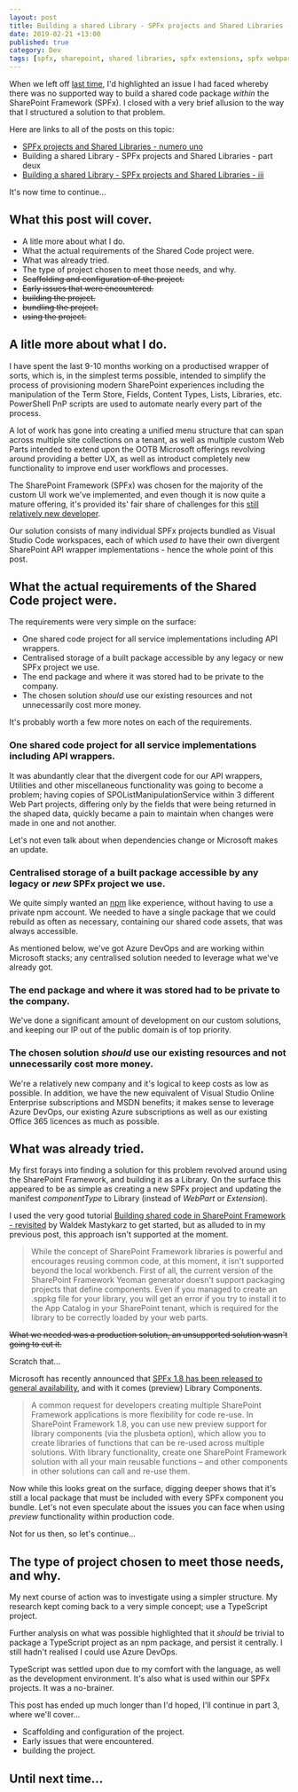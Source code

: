 ```yaml
---
layout: post
title: Building a shared Library - SPFx projects and Shared Libraries - part deux
date: 2019-02-21 +13:00
published: true
category: Dev
tags: [spfx, sharepoint, shared libraries, spfx extensions, spfx webparts, typescript, npm]
---
```


When we left off [last time](https://nateforsyth.github.io/2019-02-15-spfx-projects-and-shared-libraries-part-1/), I'd highlighted an issue I had faced whereby there was no supported way to build a shared code package _within_ the SharePoint Framework (SPFx). I closed with a very brief allusion to the way that I structured a solution to that problem.

Here are links to all of the posts on this topic:
- [SPFx projects and Shared Libraries - numero uno](https://dreamsof.dev/2019-02-15-spfx-projects-and-shared-libraries-part-1/)
- Building a shared Library - SPFx projects and Shared Libraries - part deux
- [Building a shared Library - SPFx projects and Shared Libraries - iii](https://dreamsof.dev/2019-02-21-building-shared-library-spfx-projects-and-shared-libraries-part-3/)

It's now time to continue...

## What this post will cover.

- A litle more about what I do.
- What the actual requirements of the Shared Code project were.
- What was already tried.
- The type of project chosen to meet those needs, and why.
- ~~Scaffolding and configuration of the project.~~
- ~~Early issues that were encountered.~~
- ~~building the project.~~
- ~~bundling the project.~~
- ~~using the project.~~

## A litle more about what I do.

I have spent the last 9-10 months working on a productised wrapper of sorts, which is, in the simplest terms possible, intended to simplify the process of provisioning modern SharePoint experiences including the manipulation of the Term Store, Fields, Content Types, Lists, Libraries, etc. PowerShell PnP scripts are used to automate nearly every part of the process.

A lot of work has gone into creating a unified menu structure that can span across multiple site collections on a tenant, as well as multiple custom Web Parts intended to extend upon the OOTB Microsoft offerings revolving around providing a better UX, as well as introduct completely new functionality to improve end user workflows and processes.

The SharePoint Framework (SPFx) was chosen for the majority of the custom UI work we've implemented, and even though it is now quite a mature offering, it's provided its' fair share of challenges for this [still relatively new developer](https://nateforsyth.github.io/2019-02-14-from-dot-net-to-sharepoint/).

Our solution consists of many individual SPFx projects bundled as Visual Studio Code workspaces, each of which _used to_ have their own divergent SharePoint API wrapper implementations - hence the whole point of this post.


## What the actual requirements of the Shared Code project were.

The requirements were very simple on the surface:

- One shared code project for all service implementations including API wrappers.
- Centralised storage of a built package accessible by any legacy or new SPFx project we use.
- The end package and where it was stored had to be private to the company.
- The chosen solution _should_ use our existing resources and not unnecessarily cost more money.

It's probably worth a few more notes on each of the requirements.

### One shared code project for all service implementations including API wrappers.

It was abundantly clear that the divergent code for our API wrappers, Utilities and other miscellaneous functionality was going to become a problem; having copies of SPOListManipulationService within 3 different Web Part projects, differing only by the fields that were being returned in the shaped data, quickly became a pain to maintain when changes were made in one and not another.

Let's not even talk about when dependencies change or Microsoft makes an update.

### Centralised storage of a built package accessible by any legacy or _new_ SPFx project we use.

We quite simply wanted an [npm](https://www.npmjs.com/) like experience, without having to use a private npm account. We needed to have a single package that we could rebuild as often as necessary, containing our shared code assets, that was always accessible.

As mentioned below, we've got Azure DevOps and are working within Microsoft stacks; any centralised solution needed to leverage what we've already got.

### The end package and where it was stored had to be private to the company.

We've done a significant amount of development on our custom solutions, and keeping our IP out of the public domain is of top priority.

### The chosen solution _should_ use our existing resources and not unnecessarily cost more money.

We're a relatively new company and it's logical to keep costs as low as possible. In addition, we have the new equivalent of Visual Studio Online Enterprise subscriptions and MSDN benefits; it makes sense to leverage Azure DevOps, our existing Azure subscriptions as well as our existing Office 365 licences as much as possible.

## What was already tried.

My first forays into finding a solution for this problem revolved around using the SharePoint Framework, and building it as a Library. On the surface this appeared to be as simple as creating a new SPFx project and updating the manifest _componentType_ to Library (instead of _WebPart_ or _Extension_).

I used the very good tutorial [Building shared code in SharePoint Framework - revisited](https://blog.mastykarz.nl/building-shared-code-sharepoint-framework-revisited/) by Waldek Mastykarz to get started, but as alluded to in my previous post, this approach isn't supported at the moment.

>While the concept of SharePoint Framework libraries is powerful and encourages reusing common code, at this moment, it isn't supported beyond the local workbench. First of all, the current version of the SharePoint Framework Yeoman generator doesn't support packaging projects that define components. Even if you managed to create an .sppkg file for your library, you will get an error if you try to install it to the App Catalog in your SharePoint tenant, which is required for the library to be correctly loaded by your web parts.

~~What we needed was a production solution, an unsupported solution wasn't going to cut it.~~

Scratch that...

Microsoft has recently announced that [SPFx 1.8 has been released to general availability](https://developer.microsoft.com/en-us/sharepoint/blogs/announcing-the-general-availability-of-sharepoint-framework-1-8/), and with it comes (preview) Library Components.

> A common request for developers creating multiple SharePoint Framework applications is more flexibility for code re-use. In SharePoint Framework 1.8, you can use new preview support for library components (via the plusbeta option), which allow you to create libraries of functions that can be re-used across multiple solutions. With library functionality, create one SharePoint Framework solution with all your main reusable functions – and other components in other solutions can call and re-use them.

Now while this looks great on the surface, digging deeper shows that it's still a local package that must be included with every SPFx component you bundle. Let's not even speculate about the issues you can face when using *preview* functionality within production code.

Not for us then, so let's continue...


## The type of project chosen to meet those needs, and why.

My next course of action was to investigate using a simpler structure. My research kept coming back to a very simple concept; use a TypeScript project.

Further analysis on what was possible highlighted that it _should_ be trivial to package a TypeScript project as an npm package, and persist it centrally. I still hadn't realised I could use Azure DevOps.

TypeScript was settled upon due to my comfort with the language, as well as the development environment. It's also what is used within our SPFx projects. It was a no-brainer.


This post has ended up much longer than I'd hoped, I'll continue in part 3, where we'll cover...

- Scaffolding and configuration of the project.
- Early issues that were encountered.
- building the project.

## Until next time...


